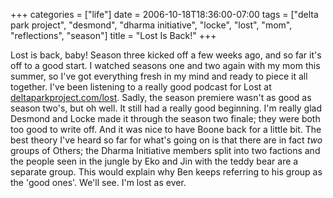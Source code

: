 +++
categories = ["life"]
date = 2006-10-18T18:36:00-07:00
tags = ["delta park project", "desmond", "dharma initiative", "locke", "lost", "mom", "reflections", "season"]
title = "Lost Is Back!"
+++

Lost is back, baby! Season three kicked off a few weeks ago, and so far it's off to a good start. I watched seasons one and two again with my mom this summer, so I've got everything fresh in my mind and ready to piece it all together. I've been listening to a really good podcast for Lost at [deltaparkproject.com/lost](https://www.deltaparkproject.com/lost/). Sadly, the season premiere wasn't as good as season two's, but oh well. It still had a really good beginning. I'm really glad Desmond and Locke made it through the season two finale; they were both too good to write off. And it was nice to have Boone back for a little bit. The best theory I've heard so far for what's going on is that there are in fact *two* groups of Others; the Dharma Initiative members split into two factions and the people seen in the jungle by Eko and Jin with the teddy bear are a separate group. This would explain why Ben keeps referring to his group as the 'good ones'. We'll see. I'm lost as ever.
